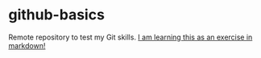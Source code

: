 # github-basics
Remote repository to test my Git skills.
[I am learning this as an exercise in markdown!](http://www.google.com)
